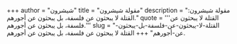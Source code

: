 +++
author = "شيشرون"
title = "مقولة شيشرون"
description = "مقولة شيشرون: القتلة لا يبحثون عن فلسفة، بل يبحثون عن أجورهم."
quote = '''القتلة لا يبحثون عن فلسفة، بل يبحثون عن أجورهم.'''
slug = "القتلة-لا-يبحثون-عن-فلسفة-بل-يبحثون-عن-أجورهم"
+++
القتلة لا يبحثون عن فلسفة، بل يبحثون عن أجورهم.
